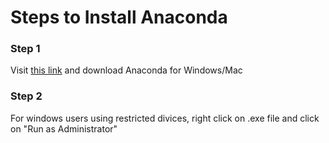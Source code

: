 # Steps to Install Anaconda

### Step 1

Visit [this link](https://www.anaconda.com/products/individual-b) and download Anaconda for Windows/Mac

### Step 2

For windows users using restricted divices, right click on .exe file and click on "Run as Administrator"

